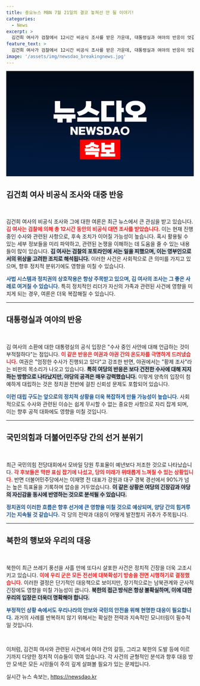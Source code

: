 ```yaml
---
title: 중요뉴스 MBN 7월 21일의 결코 놓쳐선 안 될 이야기!
categories:
  - News
excerpt: >
  김건희 여사가 검찰에서 12시간 비공식 조사를 받은 가운데, 대통령실과 여야의 반응이 엇갈리고 있습니다. 여야의 대립 속에 이재명은 민주당 경선에서 압도적인 승리를 거두며 주목받고 있습니다.
feature_text: >
  김건희 여사가 검찰에서 12시간 비공식 조사를 받은 가운데, 대통령실과 여야의 반응이 엇갈리고 있습니다. 여야의 대립 속에 이재명은 민주당 경선에서 압도적인 승리를 거두며 주목받고 있습니다.
image: '/assets/img/newsdao_breakingnews.jpg'
---
```


<p><img src="/assets/img/newsdao_breakingnews.jpg" alt="bookingtag 속보" /></p>

<h2 data-ke-size="size26">김건희 여사 비공식 조사와 대중 반응</h2>

<p data-ke-size="size16">&nbsp;</p>

<p>김건희 여사의 비공식 조사와 그에 대한 여론은 최근 뉴스에서 큰 관심을 받고 있습니다. <b><span style="color: #ee2323;">김 여사는 검찰에 의해 총 12시간 동안의 비공식 대면 조사를 받았습니다.</span></b> 이는 현재 진행 중인 수사와 관련된 사항으로, 후속 조치가 이어질 가능성이 높습니다. 혹시 활용될 수 있는 세부 정보들을 미리 파악하고, 관련된 논쟁을 이해하는 데 도움을 줄 수 있는 내용들이 많이 있습니다. <b><span style="background-color: #21538527;">김 여사는 검찰의 포토라인에 서는 일을 피했으며, 이는 영부인으로서의 위상을 고려한 조치로 해석됩니다.</span></b> 이러한 사건은 사회적으로 큰 의미를 가지고 있으며, 향후 정치적 분위기에도 영향을 미칠 수 있습니다. </p>

<p><b><span style="color: #1a5490;">사법 시스템과 정치권의 상호작용은 항상 주목받고 있으며, 김 여사의 조사는 그 좋은 사례로 여겨질 수 있습니다.</span></b> 특히 정치적인 리더가 자신의 가족과 관련된 사건에 영향을 미치게 되는 경우, 여론은 더욱 복잡해질 수 있습니다.</p>

<hr>

<h2 data-ke-size="size26">대통령실과 여야의 반응</h2>

<p data-ke-size="size16">&nbsp;</p>

<p>김 여사의 소환에 대한 대통령실의 공식 입장은 "수사 중인 사안에 대해 언급하는 것이 부적절하다"는 점입니다. <b><span style="color: #ee2323;">이 같은 반응은 여권과 야권 간의 온도차를 극명하게 드러냈습니다.</span></b> 여권은 "엄정한 수사가 진행되고 있다"고 강조한 반면, 야권에서는 "황제 조사"라는 비판의 목소리가 나오고 있습니다. <b><span style="background-color: #21538527;">특히 여당의 반응은 보다 건전한 수사에 대해 지지하는 방향으로 나타났지만, 야당의 공격은 매우 강력했습니다.</span></b> 이렇게 양측의 입장이 첨예하게 대립하는 것은 정치권 전반에 걸친 신뢰성 문제도 포함되어 있습니다. </p>

<p><b><span style="color: #1a5490;">이런 대립 구도는 앞으로의 정치적 상황을 더욱 복잡하게 만들 가능성이 높습니다.</span></b> 사회적으로도 수사와 관련된 이슈는 쉽게 무시할 수 없는 중요한 사항으로 자리 잡게 되며, 이는 향후 공적 대화에도 영향을 미칠 것입니다.</p>

<hr>

<h2 data-ke-size="size26">국민의힘과 더불어민주당 간의 선거 분위기</h2>

<p data-ke-size="size16">&nbsp;</p>

<p>최근 국민의힘 전당대회에서 모바일 당원 투표율이 예년보다 저조한 것으로 나타났습니다. <b><span style="color: #ee2323;">각 후보들은 막판 표심 잡기에 나섰고, 당의 미래가 위태롭게 느껴질 수 있는 상황입니다.</span></b> 반면 더불어민주당에서는 이재명 전 대표가 강원과 대구 경북 경선에서 90%가 넘는 높은 득표율을 기록하며 압승을 거두었습니다. <b><span style="background-color: #21538527;">이 같은 상황은 여당의 긴장감과 야당의 자신감을 동시에 반영하는 것으로 분석될 수 있습니다.</span></b> </p>

<p><b><span style="color: #1a5490;">정치권의 이러한 흐름은 향후 선거에 큰 영향을 미칠 것으로 예상되며, 양당 간의 힘겨루기는 지속될 것 같습니다.</span></b> 각 당의 전략과 대응이 어떻게 발전할지 귀추가 주목됩니다.</p>

<hr>

<h2 data-ke-size="size26">북한의 행보와 우리의 대응</h2>

<p data-ke-size="size16">&nbsp;</p>

<p>북한이 최근 쓰레기 풍선을 사흘 만에 또다시 살포한 사건은 정치적 긴장을 더욱 고조시키고 있습니다. <b><span style="color: #ee2323;">이에 우리 군은 모든 전선에 대북확성기 방송을 전면 시행하기로 결정했습니다.</span></b> 이러한 결정은 단기적인 대응책으로 보이지만, 장기적으로는 남북관계와 군사적 긴장에도 영향을 미칠 가능성이 큽니다. <b><span style="background-color: #21538527;">북한의 접근 방식은 항상 불확실하며, 이에 대한 우리의 입장은 더욱더 명확해야 합니다.</span></b></p>

<p><b><span style="color: #1a5490;">부정적인 상황 속에서도 우리나라의 안보와 국민의 안전을 위해 현명한 대응이 필요합니다.</span></b> 과거의 사례를 반복하지 않기 위해서는 확실한 전략과 지속적인 모니터링이 필수적일 것입니다. </p>

<p data-ke-size="size16">&nbsp;</p>

<p>이처럼, 김건희 여사와 관련된 사건에서 여야 간의 갈등, 그리고 북한의 도발 등에 이르기까지 다양한 정치적 이슈들이 엮여 있습니다. 각 사건의 균형적인 분석과 향후 대응 방안 모색은 모든 시민들이 주의 깊게 살펴볼 필요가 있는 문제입니다.</p>
실시간 뉴스 속보는, <a href="https://newsdao.kr" rel="dofollow">https://newsdao.kr</a>


